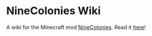 # NineColonies Wiki

A wiki for the Minecraft mod [NineColonies](https://github.com/ldtteam/minecolonies). Read it [here](https://wiki.minecolonies.ldtteam.com/)!
